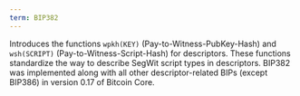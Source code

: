 ```yaml
---
term: BIP382
---
```


Introduces the functions `wpkh(KEY)` (Pay-to-Witness-PubKey-Hash) and `wsh(SCRIPT)` (Pay-to-Witness-Script-Hash) for descriptors. These functions standardize the way to describe SegWit script types in descriptors. BIP382 was implemented along with all other descriptor-related BIPs (except BIP386) in version 0.17 of Bitcoin Core.

